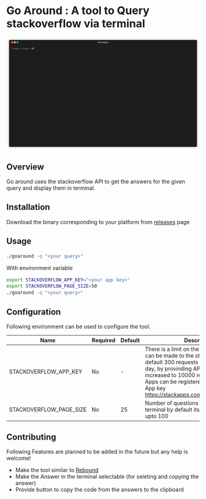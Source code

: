 # Go Around : A tool to Query stackoverflow via terminal

![Demo](goaround.gif)

## Overview

Go around uses the stackoverflow API to get the answers for the given query and display them in terminal.

## Installation

Download the binary corresponding to your platform from [releases](https://github.com/glendsoza/goaroundreleases/tag/v0.1) page

## Usage

```bash
./goaround -q "<your query>"
```

With environment variable

```bash
export STACKOVERFLOW_APP_KEY="<your app key>"
export STACKOVERFLOW_PAGE_SIZE=50
./goaround -q "<your query>"
```

## Configuration

Following environment can be used to configure the tool.

| Name                    | Required | Default | Description                                                                                                                                                                                                                                                                                    |
| ----------------------- | -------- | ------- | ---------------------------------------------------------------------------------------------------------------------------------------------------------------------------------------------------------------------------------------------------------------------------------------------- |
| STACKOVERFLOW_APP_KEY   | No       | -       | There is a limit on the number of calls that can be made to the stackoverflow api by default 300 requests can be made per day, by provinding API key this can be increased to 10000 requests per day. Apps can be registered here to get the App key https://stackapps.com/apps/oauth/register |
| STACKOVERFLOW_PAGE_SIZE | No       | 25      | Number of questions disaplayed in the terminal by default its 25 and can be set upto 100                                                                                                                                                                                                       |

## Contributing

Following Features are planned to be added in the future but any help is welcome!

- Make the tool similar to [Rebound](https://github.com/shobrook/rebound)
- Make the Answer in the terminal selectable (for seleting and copying the answer)
- Provide button to copy the code from the answers to the clipboard
